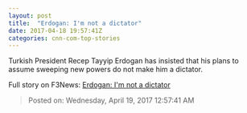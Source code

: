 ```yaml
---
layout: post
title:  "Erdogan: I'm not a dictator"
date: 2017-04-18 19:57:41Z
categories: cnn-com-top-stories
---
```


Turkish President Recep Tayyip Erdogan has insisted that his plans to assume sweeping new powers do not make him a dictator.


Full story on F3News: [Erdogan: I'm not a dictator](http://www.f3nws.com/n/DMXqHC)

> Posted on: Wednesday, April 19, 2017 12:57:41 AM
